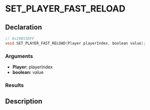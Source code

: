 # SET_PLAYER_FAST_RELOAD

## Declaration
```cpp
// 0x29B53DFF
void SET_PLAYER_FAST_RELOAD(Player playerIndex, boolean value);
```

### Arguments
- **Player:** playerIndex
- **boolean:** value

### Results

## Description
